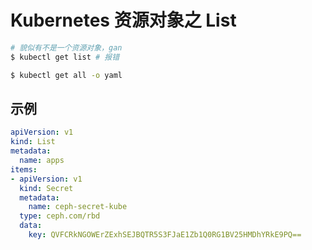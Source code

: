 # Kubernetes 资源对象之 List

```bash
# 貌似有不是一个资源对象，gan
$ kubectl get list # 报错
```

```bash
$ kubectl get all -o yaml
```

## 示例

```yaml
apiVersion: v1
kind: List
metadata:
  name: apps
items:
- apiVersion: v1
  kind: Secret
  metadata:
    name: ceph-secret-kube
  type: ceph.com/rbd
  data:
    key: QVFCRkNGOWErZExhSEJBQTR5S3FJaE1Zb1Q0RG1BV25HMDhYRkE9PQ==
```
